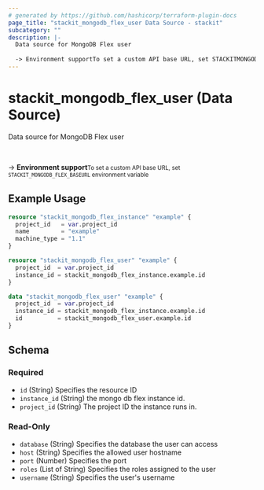 ```yaml
---
# generated by https://github.com/hashicorp/terraform-plugin-docs
page_title: "stackit_mongodb_flex_user Data Source - stackit"
subcategory: ""
description: |-
  Data source for MongoDB Flex user
  
  -> Environment supportTo set a custom API base URL, set STACKITMONGODBFLEX_BASEURL environment variable
---
```


# stackit_mongodb_flex_user (Data Source)

Data source for MongoDB Flex user

<br />

-> __Environment support__<small>To set a custom API base URL, set <code>STACKIT_MONGODB_FLEX_BASEURL</code> environment variable </small>

## Example Usage

```terraform
resource "stackit_mongodb_flex_instance" "example" {
  project_id   = var.project_id
  name         = "example"
  machine_type = "1.1"
}

resource "stackit_mongodb_flex_user" "example" {
  project_id  = var.project_id
  instance_id = stackit_mongodb_flex_instance.example.id
}

data "stackit_mongodb_flex_user" "example" {
  project_id  = var.project_id
  instance_id = stackit_mongodb_flex_instance.example.id
  id          = stackit_mongodb_flex_user.example.id
}
```

<!-- schema generated by tfplugindocs -->
## Schema

### Required

- `id` (String) Specifies the resource ID
- `instance_id` (String) the mongo db flex instance id.
- `project_id` (String) The project ID the instance runs in.

### Read-Only

- `database` (String) Specifies the database the user can access
- `host` (String) Specifies the allowed user hostname
- `port` (Number) Specifies the port
- `roles` (List of String) Specifies the roles assigned to the user
- `username` (String) Specifies the user's username


